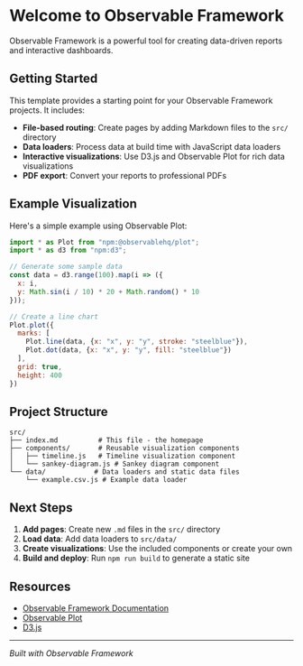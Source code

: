 # Welcome to Observable Framework

Observable Framework is a powerful tool for creating data-driven reports and interactive dashboards.

## Getting Started

This template provides a starting point for your Observable Framework projects. It includes:

- **File-based routing**: Create pages by adding Markdown files to the `src/` directory
- **Data loaders**: Process data at build time with JavaScript data loaders
- **Interactive visualizations**: Use D3.js and Observable Plot for rich data visualizations
- **PDF export**: Convert your reports to professional PDFs

## Example Visualization

Here's a simple example using Observable Plot:

```js
import * as Plot from "npm:@observablehq/plot";
import * as d3 from "npm:d3";
```

```js
// Generate some sample data
const data = d3.range(100).map(i => ({
  x: i,
  y: Math.sin(i / 10) * 20 + Math.random() * 10
}));
```

```js
// Create a line chart
Plot.plot({
  marks: [
    Plot.line(data, {x: "x", y: "y", stroke: "steelblue"}),
    Plot.dot(data, {x: "x", y: "y", fill: "steelblue"})
  ],
  grid: true,
  height: 400
})
```

## Project Structure

```
src/
├── index.md          # This file - the homepage
├── components/       # Reusable visualization components
│   ├── timeline.js   # Timeline visualization component
│   └── sankey-diagram.js # Sankey diagram component
└── data/            # Data loaders and static data files
    └── example.csv.js # Example data loader
```

## Next Steps

1. **Add pages**: Create new `.md` files in the `src/` directory
2. **Load data**: Add data loaders to `src/data/`
3. **Create visualizations**: Use the included components or create your own
4. **Build and deploy**: Run `npm run build` to generate a static site

## Resources

- [Observable Framework Documentation](https://observablehq.com/framework/)
- [Observable Plot](https://observablehq.com/plot/)
- [D3.js](https://d3js.org/)

---

*Built with Observable Framework*